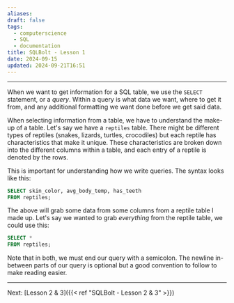 ```yaml
---
aliases: 
draft: false
tags:
  - computerscience
  - SQL
  - documentation
title: SQLBolt - Lesson 1
date: 2024-09-15
updated: 2024-09-21T16:51
---
```


-------------------------------------------------------------------------------


When we want to get information for a SQL table, we use the `SELECT` statement, or a *query*. Within a query is what data we want, where to get it from, and any additional formatting we want done before we get said data.

When selecting information from a table, we have to understand the make-up of a table. Let's say we have a `reptiles` table. There might be different types of reptiles (snakes, lizards, turtles, crocodiles) but each reptile has characteristics that make it unique. These characteristics are broken down into the different columns within a table, and each entry of a reptile is denoted by the rows.

This is important for understanding how we write queries. The syntax looks like this:

```SQL
SELECT skin_color, avg_body_temp, has_teeth 
FROM reptiles; 
```

The above will grab some data from some columns from a reptile table I made up. Let's say we wanted to grab *everything* from the reptile table, we could use this:

```sql
SELECT *
FROM reptiles;
```

Note that in both, we must end our query with a semicolon. The newline in-between parts of our query is optional but a good convention to follow to make reading easier.

---------------------------------------------------------------
Next: 
[Lesson 2 & 3]({{< ref "SQLBolt - Lesson 2 & 3" >}}) 
